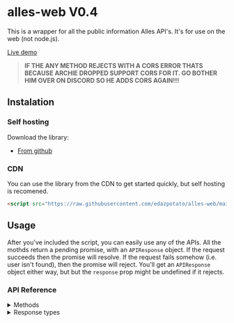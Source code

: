 # alles-web V0.4
This is a wrapper for all the public information Alles API's. It's for use on the web (not node.js).

[Live demo](https://edazpotato.github.io/alles-web "Click to see a live demo of the library's capabilities!")

> **IF THE ANY METHOD REJECTS WITH A CORS ERROR THATS BECAUSE ARCHIE DROPPED SUPPORT CORS FOR IT. GO BOTHER HIM OVER ON DISCORD SO HE ADDS CORS AGAIN!!!**


## Instalation

### Self hosting
Download the library:
- [From github](https://raw.githubusercontent.com/edazpotato/alles-web/main/alles-web.js)

### CDN
You can use the library from the CDN to get started quickly, but self hosting is recomened.
  ```html
  <script src="https://raw.githubusercontent.com/edazpotato/alles-web/main/alles-web.js"></script>
  ```

## Usage

After you've included the script, you can easily use any of the APIs.
All the mothds return a pending promise, with an `APIResponse` object. If the request succeeds then the promise will resolve. If the request fails somehow (i.e. user isn't found), then the promise will reject. You'll get an `APIResponse` object either way, but but the `response` prop might be undefined if it rejects.
### API Reference

<details><summary>Methods</summary>
Methods are sorted by what service they intergrate with. `alles.user` methods intergrate with the core Alles User system, `alles.discord` methods intergrate with the Alles Discord Account linking system, `alles.spotify` methods intergrate with the  Alles Spotify Listening Data system.
<details><summary>User methods</summary>
<details><summary>Alles User Name (different from Custom Username) + Alles User Tag > Alles userData</summary> 

```js
var userData = alles.user.nametag(name, tag);
```
example:
```js
alles.user.nametag("Edaz", "6521").catch(err=>console.error(err)).then(data=>console.log(data));
```
</details>
<details><summary>Alles Custom Username > Alles userData</summary>

```js
var userData = alles.user.username(customName);
```
example:
```js
alles.user.username("Archie").catch(err=>console.error(err)).then(data=>console.log(data));
```
</details>
<details><summary>Alles ID > Alles userData</summary>

```js
var userData = alles.user.id(userId);
```
example:
```js
alles.user.id("fbaf303e-8f5a-453e-aad6-6b7a0aea8a7d").catch(err=>console.error(err)).then(data=>console.log(data));
```
</details>
</details>
<details><summary>Discord methods</summary>
<details><summary>Alles ID > Alles discordData</summary>

```js
var discordData = alles.discord.allesId(allesId);
```
example:
```js
alles.discord.allesId("fbaf303e-8f5a-453e-aad6-6b7a0aea8a7d").catch(err=>console.error(err)).then(data=>console.log(data));
```
</details>
<details><summary>Discord ID > Alles discordData</summary> 

```js
var userData = alles.discord.id(discordId);
```
example:
```js
alles.discord.id("569414372959584256").catch(err=>console.error(err)).then(data=>console.log(data));
```
</details>
</details>
<details><summary>Spotify methods</summary>
<details><summary>Alles ID > listeningData</summary> 

```js
var listeningData = alles.spotify.allesId("fbaf303e-8f5a-453e-aad6-6b7a0aea8a7d");
```
example:
```js
alles.spotify.allesId("fbaf303e-8f5a-453e-aad6-6b7a0aea8a7d").catch(err=>console.error(err)).then(data=>console.log(data));
```
</details>
<details><summary>Spotify ID > Alles spotifyData</summary> 

```js
var listeningData = alles.spotify.id(spotifyId);
```
example:
```js
alles.spotify.id("j1q7eogtchl2avybqa78430ur").catch(err=>console.error(err)).then(data=>console.log(data));
```
</details>
</details>
</details>
<details><summary>Response types</summary>
All methods return an `APIResponse` object, which looks like this:
<details><summary>APIResponse</summary>
		
```js
{
	"status": "",        // Either 'success' or 'error'. If it is 'success' continue as normal. If it is 'error' consider showing errorMessage to your users.
	"errorMessage": "",  // This will have a human-readable (english) error message (will be null if there was not an eror).
	"errorCode": "",     // This ill be the error code that corolates with the error message so that you can implemnt your own error messages or translate them
	"response": {}       // An object that contains the response from that request, such as a `userData` or `listeningData` object.
}
```
example:
```json
{
	"status": "success",
	"errorMessage": null,
	"errorCode": null,
	"response": {
		"id": "00000000-0000-0000-0000-000000000000",
		"name": "Archie",
		"tag": "0001",
		"nickname": "Archie",
		"username": "archie",
		"xp": {
			"total": 3994,
			"level": 4,
			"levelXp": 694,
			"levelXpMax": 1300,
			"levelProgress": 0.5338461538461539
		},
		"plus": true,
		"createdAt": "2020-02-28T23:06:08.000Z",
		"cachedAt": "2020-11-12T07:11:56.000Z"
	}
}
```
</details>
<details><summary>userData</summary>

```js
{
	"id": "",                       // Alles user ID.
	"name": "",                     // User's name, i.e. Name#Tag.
	"tag": "",                      // User's discriminator tag, i.e. Name#Tag.
	"nickname": "",                 // User's nickname (will be null if none exists).
	"username": ,                   // Custom username, i.e. @Archie (will be null if none exists).
		"xp": {                 // XP object.
		"total": 420,           // User's total Alles XP.
		"level": 1,             // User's Alles level.
		"levelXp": 420,         // How much xp the user has toward the next level.
		"levelXpMax": 1000,     // The ammount of XP required to reach the next level.
		"levelProgress": 0.420  // Number that represnts the user's progress towards leveling up.
	},
	"plus": false,                  // True if the user has Alles +, otherwise false.
	"createdAt": "",                // Timestamp of when the user first registered their Alles account.
	"cachedAt": ""                  // Timestamp of when this data was last cached by the server.
}
```
example:
```json
{
	"id": "fbaf303e-8f5a-453e-aad6-6b7a0aea8a7d",
	"name": "Edaz",
	"tag": "6521",
	"nickname": "ΣDΛZ",
	"username": null,
	"xp": {
		"total": 954,
		"level": 1,
		"levelXp": 954,
		"levelXpMax": 1000,
		"levelProgress": 0.954
	},
	"plus": false,
	"createdAt": "2020-10-16T21:06:41.000Z",
	"cachedAt": "2020-11-12T06:56:57.000Z"
}
```
</details>
<details><summary>discordData</summary>

```js
{
	"alles": "",                   // Alles user ID.
	"discord": "",                 // Discord user ID.
	"createdAt": ""                // Timestamp of when the user first linkeed their Alles and Discord accounts.
}
```
example:
```json
{
	"alles": "fbaf303e-8f5a-453e-aad6-6b7a0aea8a7d",
	"discord": "569414372959584256",
	"createdAt": "2020-10-28T03:11:21.000Z"
}
```
</details>
<details><summary>spotifyData</summary>

```js
{
	"alles": "",                   // Alles user ID.
	"spotify": ""                  // Discord user ID.
}
```
example:
```json
{
	"alles": "fbaf303e-8f5a-453e-aad6-6b7a0aea8a7d",
	"spotify": "j1q7eogtchl2avybqa78430ur"
}
```
</details>
<details><summary>listeningData</summary>

```js
{
	"alles": "",                        // Alles user ID.
	"spotify": "",                      // Spotify ID.
	"checkedAt": "",                    // Timestamp of when the data was last checked with Spotify.
	"createdAt": "",                    // Timestamp of when the user started listening to this song.
	"item": {                           // Song object (null if the user isn't listening to anything right now)
		"id": "",                       // Song ID.
		"name": "",                     // Display name of the song.
		"playing": true,                // True if the song is playing, false if it's paused.
		"progress": 123,                // Number that indicates how far through the song the user is.
		"duration": 321,                // Number that indicates the length of the song.
		"explicit": false,              // True is the song is flaged as explicit, false if it isn't.
		"artists": [                    // Array of objects with information about the song artists.
			{                           // Artist object.
				"id": "",               // ID of the artist.
				"name": ""              // Display name of the artist.
			}
		]
	}
}
```
example:
```json
{
	"alles": "fbaf303e-8f5a-453e-aad6-6b7a0aea8a7d",
	"spotify": "j1q7eogtchl2avybqa78430ur",
	"checkedAt": "2020-11-12T06:59:46.000Z",
	"createdAt": "2020-10-28T03:11:21.000Z",
	"item": {
		"id": "0qcr5FMsEO85NAQjrlDRKo",
		"name": "Let It Go - From \"Frozen\"/Soundtrack Version",
		"playing": true,
		"progress": 1757,
		"duration": 223840,
		"explicit": false,
		"artists": [
			{
				"id": "73Np75Wv2tju61Eo9Zw4IR",
				"name": "Idina Menzel"
			}
		]
	}
}
```
</details>
</details>
</details>
